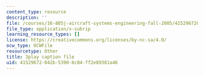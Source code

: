 ```yaml
---
content_type: resource
description: ''
file: /courses/16-885j-aircraft-systems-engineering-fall-2005/41529672042b53908c04ff2e89381a46_YxhoHe3BZ-g.vtt
file_type: application/x-subrip
learning_resource_types: []
license: https://creativecommons.org/licenses/by-nc-sa/4.0/
ocw_type: OCWFile
resourcetype: Other
title: 3play caption file
uid: 41529672-042b-5390-8c04-ff2e89381a46
---
```

